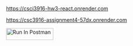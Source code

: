 https://csci3916-hw3-react.onrender.com

https://csc3916-assignment4-57dx.onrender.com

[<img src="https://run.pstmn.io/button.svg" alt="Run In Postman" style="width: 128px; height: 32px;">](https://app.getpostman.com/run-collection/41739336-decf664a-2e12-4a5d-b641-a4eca9a6979d?action=collection%2Ffork&source=rip_markdown&collection-url=entityId%3D41739336-decf664a-2e12-4a5d-b641-a4eca9a6979d%26entityType%3Dcollection%26workspaceId%3D1c8bec47-c256-441d-81db-b550b5c38b7a#?env%5BHatfield_HW4_env%5D=W3sia2V5IjoiSldUIiwidmFsdWUiOiIiLCJlbmFibGVkIjp0cnVlLCJ0eXBlIjoiZGVmYXVsdCIsInNlc3Npb25WYWx1ZSI6IiIsImNvbXBsZXRlU2Vzc2lvblZhbHVlIjoiIiwic2Vzc2lvbkluZGV4IjowfV0=)